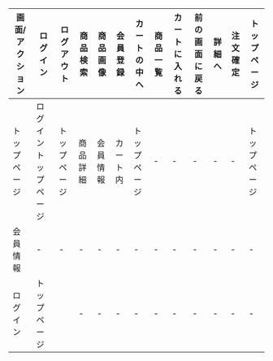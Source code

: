 |画面/アクション|ログイン|ログアウト|商品検索|商品画像|会員登録|カートの中へ|商品一覧|カートに入れる|前の画面に戻る|詳細へ|注文確定|トップページ|
|--------------|--------|----------|-------|--------|--------|------------|-------|--------------|--------------|-----|--------|------------|
|トップページ|ログイントップページ|トップページ|商品詳細|会員情報|カート内|トップページ|-|-|-|-|-|トップページ|
|会員情報|-|-|-|-|-|-|-|-|-|-|-|-|
|ログイン|トップページ||-|-|-|-|-|-|-|-|-|-|-|
